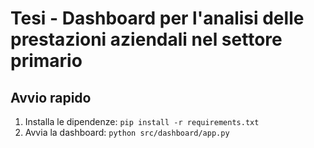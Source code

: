 # Tesi - Dashboard per l'analisi delle prestazioni aziendali nel settore primario

## Avvio rapido

1. Installa le dipendenze: `pip install -r requirements.txt`
2. Avvia la dashboard: `python src/dashboard/app.py`
